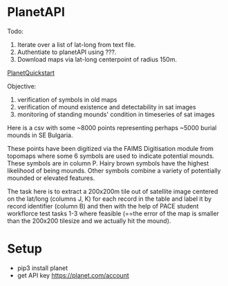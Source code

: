 # PlanetAPI

Todo:

1. Iterate over a list of lat-long from text file. 
2. Authentiate to planetAPI using ???.
3. Download maps via lat-long centerpoint of radius 150m.


[PlanetQuickstart](https://www.planet.com/docs/api-quickstart-examples/)


Objective:

1. verification of symbols in old maps
2.  verification of mound existence and detectability in sat images
3. monitoring of standing mounds' condition in timeseries of sat images

Here is a csv with some ~8000 points representing perhaps ~5000 burial mounds in SE Bulgaria.

These points have been digitized via the FAIMS Digitisation module from topomaps where some 6 symbols are used to indicate potential mounds. These symbols are in column P. Hairy brown symbols have the highest likelihood of being mounds. Other symbols combine a variety of potentially mounded or elevated features.

The task here is to extract a 200x200m tile out of satellite image centered on the lat/long (columns J, K) for each record in the table and label it by record identifier (column B) and then with the help of PACE student workflorce test tasks 1-3 where feasible (==the error of the map is smaller than the 200x200 tilesize and we actually hit the mound).

# Setup

* pip3 install planet
* get API key https://planet.com/account
